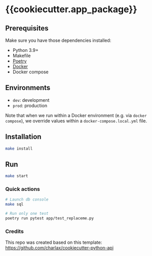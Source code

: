 # {{cookiecutter.app_package}}

## Prerequisites

Make sure you have those dependencies installed:

- Python 3.9+
- Makefile
- [Poetry](https://python-poetry.org/docs/)
- [Docker](https://docs.docker.com/get-docker/)
- Docker compose

## Environments

- `dev`: development
- `prod`: production

Note that when we run within a Docker environment (e.g. via `docker compose`), we override values within a `docker-compose.local.yml` file.

## Installation

```bash
make install
```

## Run

```bash
make start
```

### Quick actions

```bash
# Launch db console
make sql

# Run only one test
poetry run pytest app/test_replaceme.py
```

### Credits

This repo was created based on this template: https://github.com/charlax/cookiecutter-python-api
